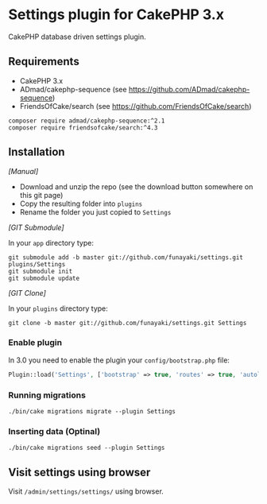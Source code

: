 # Settings plugin for CakePHP 3.x

CakePHP database driven settings plugin.

## Requirements

- CakePHP 3.x
- ADmad/cakephp-sequence (see https://github.com/ADmad/cakephp-sequence)
- FriendsOfCake/search (see https://github.com/FriendsOfCake/search)

```shell
composer require admad/cakephp-sequence:^2.1
composer require friendsofcake/search:^4.3
```

## Installation

_[Manual]_

* Download and unzip the repo (see the download button somewhere on this git page)
* Copy the resulting folder into `plugins`
* Rename the folder you just copied to `Settings`

_[GIT Submodule]_

In your `app` directory type:

```shell
git submodule add -b master git://github.com/funayaki/settings.git plugins/Settings
git submodule init
git submodule update
```

_[GIT Clone]_

In your `plugins` directory type:

```shell
git clone -b master git://github.com/funayaki/settings.git Settings
```

### Enable plugin

In 3.0 you need to enable the plugin your `config/bootstrap.php` file:

```php
Plugin::load('Settings', ['bootstrap' => true, 'routes' => true, 'autoload' => true]);
```

### Running migrations

```shell
./bin/cake migrations migrate --plugin Settings
```

### Inserting data (Optinal)

```shell
./bin/cake migrations seed --plugin Settings
```

## Visit settings using browser

Visit `/admin/settings/settings/` using browser.
